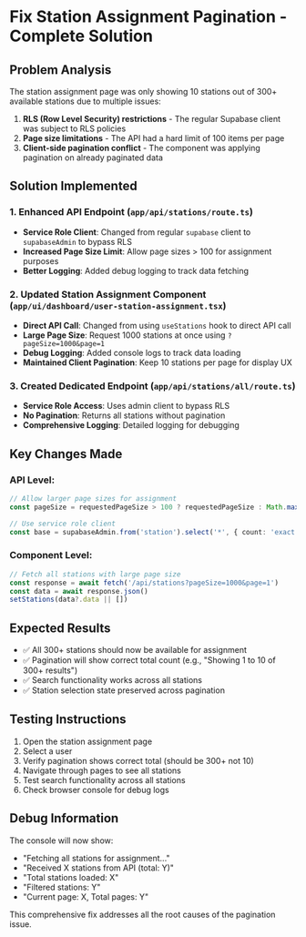 # Fix Station Assignment Pagination - Complete Solution

## Problem Analysis
The station assignment page was only showing 10 stations out of 300+ available stations due to multiple issues:

1. **RLS (Row Level Security) restrictions** - The regular Supabase client was subject to RLS policies
2. **Page size limitations** - The API had a hard limit of 100 items per page
3. **Client-side pagination conflict** - The component was applying pagination on already paginated data

## Solution Implemented

### 1. Enhanced API Endpoint (`app/api/stations/route.ts`)
- **Service Role Client**: Changed from regular `supabase` client to `supabaseAdmin` to bypass RLS
- **Increased Page Size Limit**: Allow page sizes > 100 for assignment purposes
- **Better Logging**: Added debug logging to track data fetching

### 2. Updated Station Assignment Component (`app/ui/dashboard/user-station-assignment.tsx`)
- **Direct API Call**: Changed from using `useStations` hook to direct API call
- **Large Page Size**: Request 1000 stations at once using `?pageSize=1000&page=1`
- **Debug Logging**: Added console logs to track data loading
- **Maintained Client Pagination**: Keep 10 stations per page for display UX

### 3. Created Dedicated Endpoint (`app/api/stations/all/route.ts`)
- **Service Role Access**: Uses admin client to bypass RLS
- **No Pagination**: Returns all stations without pagination
- **Comprehensive Logging**: Detailed logging for debugging

## Key Changes Made

### API Level:
```typescript
// Allow larger page sizes for assignment
const pageSize = requestedPageSize > 100 ? requestedPageSize : Math.max(1, Math.min(100, requestedPageSize))

// Use service role client
const base = supabaseAdmin.from('station').select('*', { count: 'exact' })
```

### Component Level:
```typescript
// Fetch all stations with large page size
const response = await fetch('/api/stations?pageSize=1000&page=1')
const data = await response.json()
setStations(data?.data || [])
```

## Expected Results
- ✅ All 300+ stations should now be available for assignment
- ✅ Pagination will show correct total count (e.g., "Showing 1 to 10 of 300+ results")
- ✅ Search functionality works across all stations
- ✅ Station selection state preserved across pagination

## Testing Instructions
1. Open the station assignment page
2. Select a user
3. Verify pagination shows correct total (should be 300+ not 10)
4. Navigate through pages to see all stations
5. Test search functionality across all stations
6. Check browser console for debug logs

## Debug Information
The console will now show:
- "Fetching all stations for assignment..."
- "Received X stations from API (total: Y)"
- "Total stations loaded: X"
- "Filtered stations: Y"
- "Current page: X, Total pages: Y"

This comprehensive fix addresses all the root causes of the pagination issue.





